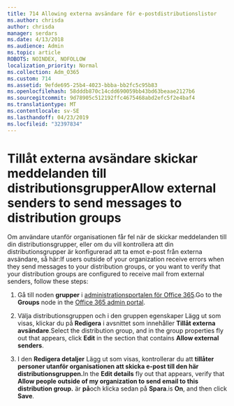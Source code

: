 ```yaml
---
title: 714 Allowing externa avsändare för e-postdistributionslistor
ms.author: chrisda
author: chrisda
manager: serdars
ms.date: 4/13/2018
ms.audience: Admin
ms.topic: article
ROBOTS: NOINDEX, NOFOLLOW
localization_priority: Normal
ms.collection: Adm_O365
ms.custom: 714
ms.assetid: 9efde695-25b4-4023-bbba-bb2fc5c95b83
ms.openlocfilehash: 58dddb870c14cdd690059bb43bd63beaae2127b6
ms.sourcegitcommit: 9d78905c512192ffc4675468abd2efc5f2e4baf4
ms.translationtype: MT
ms.contentlocale: sv-SE
ms.lasthandoff: 04/23/2019
ms.locfileid: "32397834"
---
```

# <a name="allow-external-senders-to-send-messages-to-distribution-groups"></a><span data-ttu-id="336bf-102">Tillåt externa avsändare skickar meddelanden till distributionsgrupper</span><span class="sxs-lookup"><span data-stu-id="336bf-102">Allow external senders to send messages to distribution groups</span></span>

<span data-ttu-id="336bf-103">Om användare utanför organisationen får fel när de skickar meddelanden till din distributionsgrupper, eller om du vill kontrollera att din distributionsgrupper är konfigurerad att ta emot e-post från externa avsändare, så här:</span><span class="sxs-lookup"><span data-stu-id="336bf-103">If users outside of your organization receive errors when they send messages to your distribution groups, or you want to verify that your distribution groups are configured to receive mail from external senders, follow these steps:</span></span>

1. <span data-ttu-id="336bf-104">Gå till noden **grupper** i [administrationsportalen för Office 365](https://portal.office.com/adminportal/home#/groups).</span><span class="sxs-lookup"><span data-stu-id="336bf-104">Go to the **Groups** node in the [Office 365 admin portal](https://portal.office.com/adminportal/home#/groups).</span></span>

2. <span data-ttu-id="336bf-105">Välja distributionsgruppen och i den gruppen egenskaper Lägg ut som visas, klickar du på **Redigera** i avsnittet som innehåller **Tillåt externa avsändare**.</span><span class="sxs-lookup"><span data-stu-id="336bf-105">Select the distribution group, and in the group properties fly out that appears, click **Edit** in the section that contains **Allow external senders**.</span></span>

3. <span data-ttu-id="336bf-106">I den **Redigera detaljer** Lägg ut som visas, kontrollerar du att **tillåter personer utanför organisationen att skicka e-post till den här distributionsgruppen.**</span><span class="sxs-lookup"><span data-stu-id="336bf-106">In the **Edit details** fly out that appears, verify that **Allow people outside of my organization to send email to this distribution group.**</span></span> <span data-ttu-id="336bf-107">är **på**och klicka sedan på **Spara**.</span><span class="sxs-lookup"><span data-stu-id="336bf-107">is **On**, and then click **Save**.</span></span>
